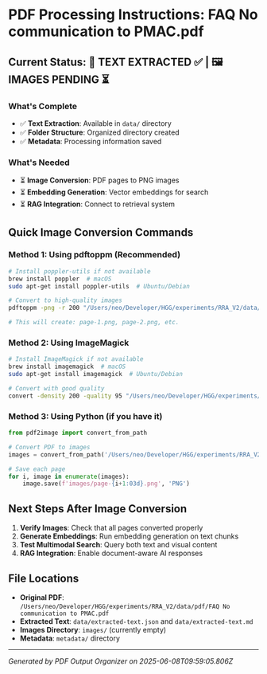 # PDF Processing Instructions: FAQ No communication to PMAC.pdf

## Current Status: 📝 TEXT EXTRACTED ✅ | 🖼️ IMAGES PENDING ⏳

### What's Complete
- ✅ **Text Extraction**: Available in `data/` directory
- ✅ **Folder Structure**: Organized directory created
- ✅ **Metadata**: Processing information saved

### What's Needed
- ⏳ **Image Conversion**: PDF pages to PNG images
- ⏳ **Embedding Generation**: Vector embeddings for search
- ⏳ **RAG Integration**: Connect to retrieval system

## Quick Image Conversion Commands

### Method 1: Using pdftoppm (Recommended)
```bash
# Install poppler-utils if not available
brew install poppler  # macOS
sudo apt-get install poppler-utils  # Ubuntu/Debian

# Convert to high-quality images
pdftoppm -png -r 200 "/Users/neo/Developer/HGG/experiments/RRA_V2/data/pdf/FAQ No communication to PMAC.pdf" images/page

# This will create: page-1.png, page-2.png, etc.
```

### Method 2: Using ImageMagick
```bash
# Install ImageMagick if not available
brew install imagemagick  # macOS
sudo apt-get install imagemagick  # Ubuntu/Debian

# Convert with good quality
convert -density 200 -quality 95 "/Users/neo/Developer/HGG/experiments/RRA_V2/data/pdf/FAQ No communication to PMAC.pdf" images/page-%03d.png
```

### Method 3: Using Python (if you have it)
```python
from pdf2image import convert_from_path

# Convert PDF to images
images = convert_from_path('/Users/neo/Developer/HGG/experiments/RRA_V2/data/pdf/FAQ No communication to PMAC.pdf', dpi=200)

# Save each page
for i, image in enumerate(images):
    image.save(f'images/page-{i+1:03d}.png', 'PNG')
```

## Next Steps After Image Conversion

1. **Verify Images**: Check that all pages converted properly
2. **Generate Embeddings**: Run embedding generation on text chunks
3. **Test Multimodal Search**: Query both text and visual content
4. **RAG Integration**: Enable document-aware AI responses

## File Locations
- **Original PDF**: `/Users/neo/Developer/HGG/experiments/RRA_V2/data/pdf/FAQ No communication to PMAC.pdf`
- **Extracted Text**: `data/extracted-text.json` and `data/extracted-text.md`
- **Images Directory**: `images/` (currently empty)
- **Metadata**: `metadata/` directory

---
*Generated by PDF Output Organizer on 2025-06-08T09:59:05.806Z*
